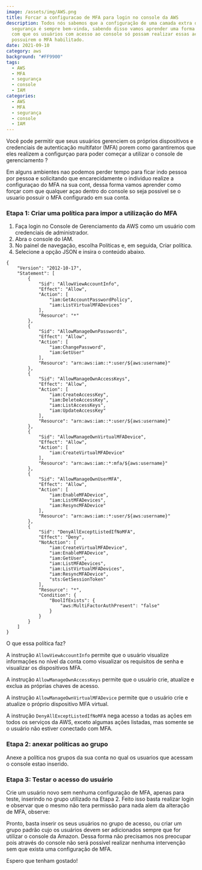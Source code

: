 ```yaml
---
image: /assets/img/AWS.png
title: Forcar a configuracao de MFA para login no console da AWS
description: Todos nós sabemos que a configuração de uma camada extra de
  segurança é sempre bem-vinda, sabendo disso vamos aprender uma forma de forçar
  com que os usuários com acesso ao console só possam realizar essas ações se
  possuirem o MFA habilitado.
date: 2021-09-10
category: aws
background: "#FF9900"
tags:
  - AWS
  - MFA
  - segurança
  - console
  - IAM
categories:
  - AWS
  - MFA
  - segurança
  - console
  - IAM
---
```

Você pode permitir que seus usuários gerenciem os próprios dispositivos e credenciais de autenticação multifator (MFA) porem como garantiremos que eles realizem a configurçao para poder começar a utilizar o console de gerenciamento ?

Em alguns ambientes nao podemos perder tempo para ficar indo pessoa por pessoa e solicitando que encarecidamente o individuo realize a configuraçao do MFA na sua cont, dessa forma vamos aprender como forçar com que qualquer açao dentro do console so seja possivel se o usuario possuir o MFA configurado em sua conta. 

### Etapa 1: Criar uma política para impor a utilização do MFA

1. Faça login no Console de Gerenciamento da AWS como um usuário com credenciais de administrador.
2. Abra o console do IAM.
3. No painel de navegação, escolha Políticas e, em seguida, Criar política.
4. Selecione a opção JSON e insira o conteúdo abaixo.

```
{
    "Version": "2012-10-17",
    "Statement": [
        {
            "Sid": "AllowViewAccountInfo",
            "Effect": "Allow",
            "Action": [
                "iam:GetAccountPasswordPolicy",
                "iam:ListVirtualMFADevices"
            ],
            "Resource": "*"
        },
        {
            "Sid": "AllowManageOwnPasswords",
            "Effect": "Allow",
            "Action": [
                "iam:ChangePassword",
                "iam:GetUser"
            ],
            "Resource": "arn:aws:iam::*:user/${aws:username}"
        },
        {
            "Sid": "AllowManageOwnAccessKeys",
            "Effect": "Allow",
            "Action": [
                "iam:CreateAccessKey",
                "iam:DeleteAccessKey",
                "iam:ListAccessKeys",
                "iam:UpdateAccessKey"
            ],
            "Resource": "arn:aws:iam::*:user/${aws:username}"
        },
        {
            "Sid": "AllowManageOwnVirtualMFADevice",
            "Effect": "Allow",
            "Action": [
                "iam:CreateVirtualMFADevice"
            ],
            "Resource": "arn:aws:iam::*:mfa/${aws:username}"
        },
        {
            "Sid": "AllowManageOwnUserMFA",
            "Effect": "Allow",
            "Action": [
                "iam:EnableMFADevice",
                "iam:ListMFADevices",
                "iam:ResyncMFADevice"
            ],
            "Resource": "arn:aws:iam::*:user/${aws:username}"
        },
        {
            "Sid": "DenyAllExceptListedIfNoMFA",
            "Effect": "Deny",
            "NotAction": [
                "iam:CreateVirtualMFADevice",
                "iam:EnableMFADevice",
                "iam:GetUser",
                "iam:ListMFADevices",
                "iam:ListVirtualMFADevices",
                "iam:ResyncMFADevice",
                "sts:GetSessionToken"
            ],
            "Resource": "*",
            "Condition": {
                "BoolIfExists": {
                    "aws:MultiFactorAuthPresent": "false"
                }
            }
        }
    ]
}
``` 

O que essa política faz?

A instrução `AllowViewAccountInfo` permite que o usuário visualize informações no nível da conta como visualizar os requisitos de senha e visualizar os dispositivos MFA.

A instrução `AllowManageOwnAccessKeys` permite que o usuário crie, atualize e exclua as próprias chaves de acesso.

A instrução `AllowManageOwnVirtualMFADevice` permite que o usuário crie e atualize o próprio dispositivo MFA virtual.

A instrução `DenyAllExceptListedIfNoMFA` nega acesso a todas as ações em todos os serviços da AWS, exceto algumas ações listadas, mas somente se o usuário não estiver conectado com MFA. 

### Etapa 2: anexar políticas ao grupo

Anexe a política nos grupos da sua conta no qual os usuarios que acessam o console estao inserido.


### Etapa 3: Testar o acesso do usuário

Crie um usuário novo sem nenhuma configuração de MFA, apenas para teste, inserindo no grupo utilizado na Etapa 2. Feito isso basta realizar login e observar que o mesmo não tera permissão para nada alem da alteração de MFA, observe:


Pronto, basta inserir os seus usuários no grupo de acesso, ou criar um grupo padrão cujo os usuários devem ser adicionados sempre que for utilizar o console da Amazon. Dessa forma não precisamos nos preocupar pois através do console não será possível realizar nenhuma intervenção sem que exista uma configuração de MFA.

Espero que tenham gostado!